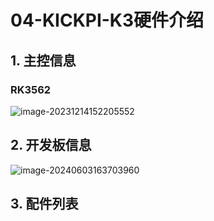 # 04-KICKPI-K3硬件介绍



## 1. 主控信息

### RK3562

![image-20231214152205552](http://tanzhtanzh.oss-cn-shenzhen.aliyuncs.com/img/image-20231214152205552.png)



## 2. 开发板信息

![image-20240603163703960](http://tanzhtanzh.oss-cn-shenzhen.aliyuncs.com/img/image-20240603163703960.png)



## 3. 配件列表



